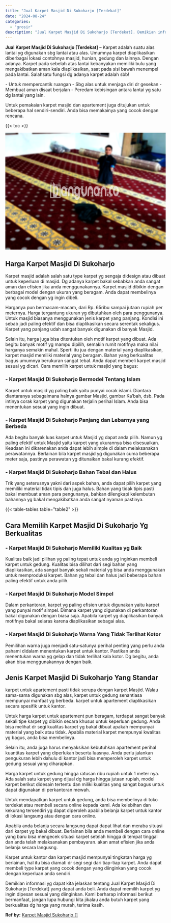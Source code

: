 ```yaml
---
title: "Jual Karpet Masjid Di Sukoharjo [Terdekat]"
date: "2024-08-24"
categories: 
  - "grosir"
description: "Jual Karpet Masjid Di Sukoharjo [Terdekat]. Demikian informasi yg dapat kita jelaskan tentang Jual Karpet Masjid Di Sukoharjo [Terdekat] yang dapat anda be..."
---
```


**Jual Karpet Masjid Di Sukoharjo \[Terdekat\]** – Karpet adalah suatu alas lantai yg digunakan sbg lantai atau alas. Umumnya karpet diaplikasikan diberbagai lokasi contohnya masjid, hunian, gedung dan lainnya. Dengan adanya. Karpet pada sebelah atas lantai kebanyakan memiliki bulu yang mengakibatkan aman kala diaplikasikan, saat pada sisi bawah menempel pada lantai. Salahsatu fungsi dg adanya karpet adalah sbb!

\- Untuk mempercantik ruangan - Sbg alas untuk menjaga diri dr gesekan - Membuat aman disaat berjalan - Peredam kebisingan antara lantai yg satu dg lantai yang lain.

Untuk pemakaian karpet masjid dan apartement juga ditujukan untuk beberapa hal sendiri-sendiri. Anda bisa memakainya yang cocok dengan rencana.

{{< toc >}}

![Jual Karpet Masjid Di Sukoharjo [Terdekat]](/images/grosir-karpet-murah-34.png)

## Harga Karpet Masjid Di Sukoharjo

Karpet masjid adalah salah satu type karpet yg sengaja didesign atau dibuat untuk keperluan di masjid. Dg adanya karpet bakal sebabkan anda sangat aman dan efisien jika anda menggunakannya. Karpet masjid dibikin dengan berbagai model dengan ukuran yang beragam. Anda dapat membelinya yang cocok dengan yg ingin dibeli.

Harganya pun bermacam-macam, dari Rp. 65ribu sampai jutaan rupiah per meternya. Harga tergantung ukuran yg dibutuhkan oleh para penggunanya. Untuk masjid biasanya menggunakan jenis karpet yang panjang. Kondisi ini sebab jadi paling efektif dan bisa diaplikasikan secara serentak sekaligus. Karpet yang panjang udah sangat banyak digunakan di banyak Masjid.

Selain itu, harga juga bisa ditentukan oleh motif karpet yang dibuat. Ada begitu banyak motif yg mampu dipilih, semakin rumit motifnya maka nilai harganya semakin mahal. Sperti itu jua dengan material yang diaplikasikan, karpet masjid memiliki material yang beragam. Bahan yang berkualitas bagus umumnya berukuran sangat tebal. Anda dapat membeli karpet masjid sesuai yg dicari. Cara memilih karpet untuk masjid yang bagus:

### \- Karpet Masjid Di Sukoharjo Bermodel Tentang Islam

Karpet untuk masjid yg paling baik yaitu punyai corak islami. Diantara diantaranya sebagaimana halnya gambar Masjid, gambar Ka’bah, dsb. Pada intinya corak karpet yang digunakan terjalin perihal Islam. Anda bisa menentukan sesuai yang ingin dibuat.

### \- Karpet Masjid Di Sukoharjo Panjang dan Lebarnya yang Berbeda

Ada begitu banyak luas karpet untuk Masjid yg dapat anda pilih. Namun yg paling efektif untuk Masjid yaitu karpet yang ukurannya bisa disesuaikan. Keadaan ini dikarenakan anda dapat lebih simple di dalam melaksanakan perawatannya. Berlainan bila karpet masjid yg digunakan cuma beberapa meter saja, pastinya perawatan yg ditunaikan bakal kurang efektif.

### \- Karpet Masjid Di Sukoharjo Bahan Tebal dan Halus

Trik yang seterusnya yakni dari aspek bahan, anda dapat pilih karpet yang memiliki material tidak tipis dan juga halus. Bahan yang tidak tipis pasti bakal membuat aman para pengunanya, bahkan dilengkapi kelembutan bahannya yg bakal mengakibatkan anda sangat nyaman pastinya.

{{< table-tables table="table2" >}}

## Cara Memilih Karpet Masjid Di Sukoharjo Yg Berkualitas

### \- Karpet Masjid Di Sukoharjo Memiliki Kualitas yg Baik

Kualitas baik jadi pilihan yg paling tepat untuk anda yg inginkan membeli karpet untuk gedung. Kualitas bisa dilihat dari segi bahan yang diaplikasikan, ada sangat banyak sekali material yg bisa anda menggunakan untuk memproduksi karpet. Bahan yg tebal dan halus jadi beberapa bahan paling efektif untuk anda pilih.

### \- Karpet Masjid Di Sukoharjo Model Simpel

Dalam perkantoran, karpet yg paling efisien untuk digunakan yaitu karpet yang punyai motif simpel. Dimana karpet yang digunakan di perkantoran bakal digunakan dengan biasa saja. Apabila karpet yg diaplikasikan banyak motifnya bakal selaras karena diaplikasikan sebagai alas.

### \- Karpet Masjid Di Sukoharjo Warna Yang Tidak Terlihat Kotor

Pemilihan warna juga menjadi satu-satunya perihal penting yang perlu anda pahami didalam menentukan karpet untuk kantor. Pastikan anda menentukan warna yg gelap dan tidak terlihat kala kotor. Dg begitu, anda akan bisa menggunakannya dengan baik.

## Jenis Karpet Masjid Di Sukoharjo Yang Standar

karpet untuk apartement pasti tidak serupa dengan karpet Masjid. Walau sama-sama digunakan sbg alas, karpet untuk gedung senantiasa mempunyai manfaat yg berbeda. karpet untuk apartement diaplikasikan secara spesifik untuk kantor.

Untuk harga karpet untuk apartement pun beragam, terdapat sangat banyak sekali tipe karpet yg dibikin secara khusus untuk keperluan gedung. Anda bisa melihat dr segi kualitas karpet yg bakal dibuat apakah mempunyai material yang baik atau tidak. Apabila material karpet mempunyai kwalitas yg bagus, anda bisa membelinya.

Selain itu, anda juga harus menyaksikan kebutuhkan apartement perihal kuantitas karpet yang diperlukan beserta luasnya. Anda perlu jalankan pengukuran lebih dahulu di kantor jadi bisa memperoleh karpet untuk gedung sesuai yang diharapkan.

Harga karpet untuk gedung hingga ratusan ribu rupiah untuk 1 meter nya. Ada salah satu karpet yang dijual dg harga hingga jutaan rupiah, model karpet berikut didesain tertentu dan miliki kualitas yang sangat bagus untuk dapat digunakan di perkantoran mewah.

Untuk mendapatkan karpet untuk gedung, anda bisa membelinya di toko terdekat atau membeli secara online kepada kami. Ada kelebihan dan kekurang tersendiri yg dapat diperoleh apabila belanja karpet untuk kantor di lokasi langsung atau dengan cara online.

Apabila anda belanja secara langsung dapat dapat lihat dan meraba situasi dari karpet yg bakal dibuat. Berlainan bila anda membeli dengan cara online yang baru bisa mengecek situasi karpet setelah hingga di tempat tinggal dan anda telah melaksanakan pembayaran. akan amat efisien jika anda belanja secara langusng.

Karpet untuk kantor dan karpet masjid mempunyai tingkatan harga yg berlainan, hal itu bisa diamati dr segi segi dari tiap-tiap karpet. Anda dapat membeli type karpet yang cocok dengan yang diinginkan yang cocok dengan keperluan anda sendiri.

Demikian informasi yg dapat kita jelaskan tentang Jual Karpet Masjid Di Sukoharjo \[Terdekat\] yang dapat anda beli. Anda dapat memilih karpet yg ingin dipesan sesuai yang diinginkan. Kami berharap informasi berikut bermanfaat, jangan lupa hubungi kita jikalau anda butuh karpet yang berkualitas dg harga yang murah, terima kasih.

**Ref by:**  [Karpet Masjid Sukoharjo []](https://id.wikipedia.org/wiki/Karpet)
